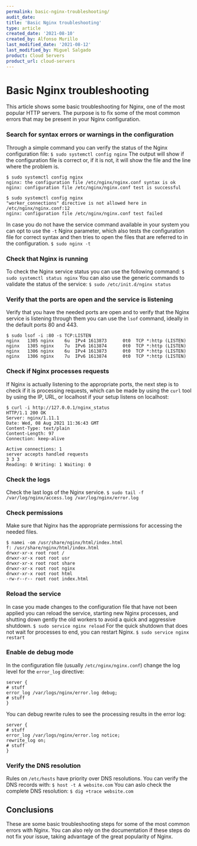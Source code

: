 ```yaml
---
permalink: basic-nginx-troubleshooting/
audit_date:
title: 'Basic Nginx troubleshooting'
type: article
created_date: '2021-08-10'
created_by: Alfonso Murillo
last_modified_date: '2021-08-12'
last_modified_by: Miguel Salgado
product: Cloud Servers
product_url: cloud-servers
---
```


# Basic Nginx troubleshooting
This article shows some basic troubleshooting for Nginx, one of the most popular HTTP servers. The purpose is to fix some of the most common errors that may be present in your Nginx configuration.

### Search for syntax errors or warnings in the configuration
Through a simple command you can verify the status of the Nginx configuration file:
`$ sudo systemctl config nginx`
The output will show if the configuration file is correct or, if it is not, it will show the file and the line where the problem is.
```
$ sudo systemctl config nginx
nginx: the configuration file /etc/nginx/nginx.conf syntax is ok
nginx: configuration file /etc/nginx/nginx.conf test is successful
```

```
$ sudo systemctl config nginx
"worker_connections" directive is not allowed here in /etc/nginx/nginx.conf:12
nginx: configuration file /etc/nginx/nginx.conf test failed
```
In case you do not have the service command available in your system you can opt to use the `-t` Nginx parameter, which also tests the configuration file for correct syntax and then tries to open the files that are referred to in the configuration.
`$ sudo nginx -t`

### Check that Nginx is running
To check the Nginx service status you can use the following command:
`$ sudo systemctl status nginx`
You can also use the generic commands to validate the status of the service:
`$ sudo /etc/init.d/nginx status`

### Verify that the ports are open and the service is listening
Verify that you have the needed ports are open and to verify that the Nginx service is listening through them you can use the `lsof` command, ideally in the default ports 80 and 443.

```
$ sudo lsof -i :80 -s TCP:LISTEN
nginx   1305 nginx    6u  IPv4 1613873      0t0  TCP *:http (LISTEN)
nginx   1305 nginx    7u  IPv6 1613874      0t0  TCP *:http (LISTEN)
nginx   1306 nginx    6u  IPv4 1613873      0t0  TCP *:http (LISTEN)
nginx   1306 nginx    7u  IPv6 1613874      0t0  TCP *:http (LISTEN)
```

### Check if Nginx processes requests
If Nginx is actually listening to the appropriate ports, the next step is to check if it is processing requests, which can be made by using the `curl` tool by using the IP, URL, or localhost if your setup listens on localhost:

```
$ curl -i http://127.0.0.1/nginx_status
HTTP/1.1 200 OK
Server: nginx/1.11.1
Date: Wed, 08 Aug 2021 11:36:43 GMT
Content-Type: text/plain
Content-Length: 97
Connection: keep-alive

Active connections: 1
server accepts handled requests
3 3 3
Reading: 0 Writing: 1 Waiting: 0
```

### Check the logs
Check the last logs of the Nginx service.
`$ sudo tail -f /var/log/nginx/access.log /var/log/nginx/error.log`

### Check permissions
Make sure that Nginx has the appropriate permissions for accessing the needed files.

```
$ namei -om /usr/share/nginx/html/index.html
f: /usr/share/nginx/html/index.html
drwxr-xr-x root root /
drwxr-xr-x root root usr
drwxr-xr-x root root share
drwxr-xr-x root root nginx
drwxr-xr-x root root html
-rw-r--r-- root root index.html
```

### Reload the service
In case you made changes to the configuration file that have not been applied you can reload the service, starting new Nginx processes, and shutting down gently the old workers to avoid a quick and aggressive shutdown.
`$ sudo service nginx reload`
For the quick shutdown that does not wait for processes to end, you can restart Nginx.
`$ sudo service nginx restart`

### Enable de debug mode
In the configuration file (usually `/etc/nginx/nginx.conf`) change the log level for the `error_log` directive:
```
server {
# stuff
error_log /var/logs/nginx/error.log debug;
# stuff
}
```
You can debug rewrite rules to see the processing results in the error log:
```
server {
# stuff
error_log /var/logs/nginx/error.log notice;
rewrite_log on;
# stuff
}
```

### Verify the DNS resolution
Rules on `/etc/hosts` have priority over DNS resolutions. You can verify the DNS records with:
`$ host -t A website.com`
You can aslo check the complete DNS resolution:
`$ dig +trace website.com`

## Conclusions
These are some basic troubleshooting steps for some of the most common errors with Nginx. You can also rely on the documentation if these steps do not fix your issue, taking advantage of the great popularity of Nginx.




















